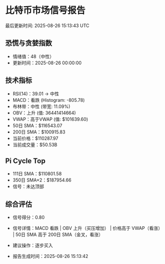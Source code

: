 # 比特币市场信号报告

最后更新时间: 2025-08-26 15:13:43 UTC

## 恐慌与贪婪指数
- 情绪值：48（中性）
- 更新时间：2025-08-26 00:00:00

## 技术指标
- RSI(14)：39.01 → 中性
- MACD：看跌 (Histogram: -805.78)
- 布林带：中性 (带宽: 11.09%)
- OBV：上升 (值: 36441414664)
- VWAP：高于VWAP (值: $101639.60)
- 50日 SMA：$116543.07
- 200日 SMA：$100915.83
- 当前价格：$110287.97
- 当前成交量：$50.53B

## Pi Cycle Top
- 111日 SMA：$110801.58
- 350日 SMA×2：$187954.66
- 信号：未达顶部

## 综合评估
- 信号得分：0.80
- 信号详情：MACD 看跌 | OBV 上升（买压增加） | 价格高于 VWAP（看涨） | 50日 SMA 高于 200日 SMA（金叉，看涨）
- 建议操作：逐步买入

- 报告生成时间：2025-08-26 15:13:42